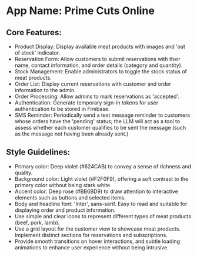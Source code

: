 # **App Name**: Prime Cuts Online

## Core Features:

- Product Display: Display available meat products with images and 'out of stock' indicator.
- Reservation Form: Allow customers to submit reservations with their name, contact information, and order details (category and quantity).
- Stock Management: Enable administrators to toggle the stock status of meat products.
- Order List: Display current reservations with customer and order information to the admin.
- Order Processing: Allow admins to mark reservations as 'accepted'.
- Authentication: Generate temporary sign-in tokens for user authentication to be stored in Firebase.
- SMS Reminder: Periodically send a text message reminder to customers whose orders have the 'pending' status; the LLM will act as a tool to assess whether each customer qualifies to be sent the message (such as the message not having been already sent.)

## Style Guidelines:

- Primary color: Deep violet (#624CAB) to convey a sense of richness and quality.
- Background color: Light violet (#F2F0F9), offering a soft contrast to the primary color without being stark white.
- Accent color: Deep rose (#BB6BD9) to draw attention to interactive elements such as buttons and selected items.
- Body and headline font: 'Inter', sans-serif. Easy to read and suitable for displaying order and product information.
- Use simple and clear icons to represent different types of meat products (beef, pork, lamb).
- Use a grid layout for the customer view to showcase meat products. Implement distinct sections for reservations and subscriptions.
- Provide smooth transitions on hover interactions, and subtle loading animations to enhance user experience without being intrusive.